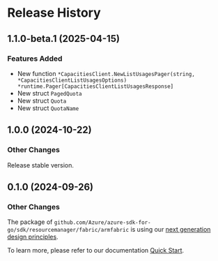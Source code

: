 # Release History

## 1.1.0-beta.1 (2025-04-15)
### Features Added

- New function `*CapacitiesClient.NewListUsagesPager(string, *CapacitiesClientListUsagesOptions) *runtime.Pager[CapacitiesClientListUsagesResponse]`
- New struct `PagedQuota`
- New struct `Quota`
- New struct `QuotaName`


## 1.0.0 (2024-10-22)
### Other Changes

Release stable version.

## 0.1.0 (2024-09-26)
### Other Changes

The package of `github.com/Azure/azure-sdk-for-go/sdk/resourcemanager/fabric/armfabric` is using our [next generation design principles](https://azure.github.io/azure-sdk/general_introduction.html).

To learn more, please refer to our documentation [Quick Start](https://aka.ms/azsdk/go/mgmt).